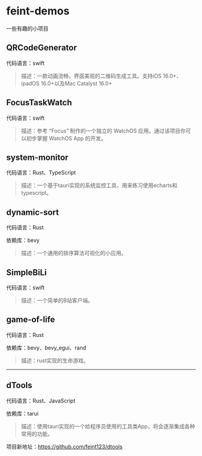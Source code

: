 # feint-demos
一些有趣的小项目

## QRCodeGenerator
代码语言：swift
> 描述：一款动画流畅，界面美观的二维码生成工具。支持iOS 16.0+、ipadOS 16.0+以及Mac Catalyst 16.0+

## FocusTaskWatch
代码语言：swift
> 描述：参考 “Focus” 制作的一个独立的 WatchOS 应用。通过该项目你可以初步掌握 WatchOS App 的开发。

## system-monitor
代码语言：Rust、TypeScript
> 描述：一个基于tauri实现的系统监控工具，用来练习使用echarts和typescript。

## dynamic-sort
代码语言：Rust

依赖库：bevy
> 描述：一个通用的排序算法可视化的小应用。

## SimpleBiLi
代码语言：swift
> 描述：一个简单的B站客户端。

## game-of-life
代码语言：Rust

依赖库：bevy、bevy_egui、rand
> 描述：rust实现的生命游戏。
----
## dTools
代码语言：Rust、JavaScript

依赖库：tarui
> 描述：使用tauri实现的一个给程序员使用的工具类App，将会逐渐集成各种常用的功能。

项目新地址：https://github.com/feint123/dtools
